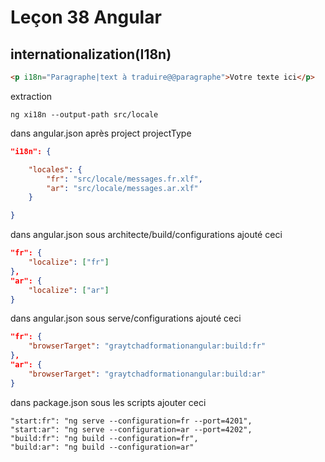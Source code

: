 # Leçon 38 Angular

## internationalization(I18n)

``` html
<p i18n="Paragraphe|text à traduire@@paragraphe">Votre texte ici</p>
```

extraction

``` console
ng xi18n --output-path src/locale
```

dans angular.json après project projectType

```json 
"i18n": {

	"locales": {
		"fr": "src/locale/messages.fr.xlf",
		"ar": "src/locale/messages.ar.xlf"
	}

}

``` 

dans angular.json sous architecte/build/configurations ajouté ceci

```json
"fr": {
	"localize": ["fr"]
},
"ar": {
	"localize": ["ar"]
}
```

dans angular.json sous serve/configurations ajouté ceci

``` json
"fr": {
	"browserTarget": "graytchadformationangular:build:fr"
},
"ar": {
	"browserTarget": "graytchadformationangular:build:ar"
}
```

dans package.json sous les scripts ajouter ceci

``` 
"start:fr": "ng serve --configuration=fr --port=4201",
"start:ar": "ng serve --configuration=ar --port=4202",
"build:fr": "ng build --configuration=fr",
"build:ar": "ng build --configuration=ar"
```
